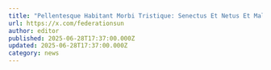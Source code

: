 ```yaml
---
title: "Pellentesque Habitant Morbi Tristique: Senectus Et Netus Et Malesuada"
url: https://x.com/federationsun
author: editor
published: 2025-06-28T17:37:00.000Z
updated: 2025-06-28T17:37:00.000Z
category: news
---
```

